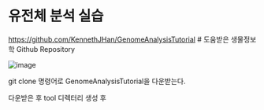 # 유전체 분석 실습

https://github.com/KennethJHan/GenomeAnalysisTutorial     # 도움받은 생물정보학 Github Repository

![image](https://user-images.githubusercontent.com/69448218/209337015-c65e110b-b02e-4b25-b8ad-2f01db56dc3f.png)

git clone 명령어로 GenomeAnalysisTutorial을 다운받는다.

다운받은 후 tool 디렉터리 생성 후
